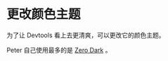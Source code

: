 # 更改颜色主题

为了让 Devtools 看上去更清爽，可以更改它的颜色主题。

Peter 自己使用最多的是 [Zero Dark](https://chrome.google.com/webstore/detail/devtools-theme-zero-dark/bomhdjeadceaggdgfoefmpeafkjhegbo/related?hl=zh-CN) 。
